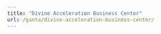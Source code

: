 ```yaml
---
title: "Divine Acceleration Business Center"
url: /ganta/divine-acceleration-business-center/
---
```

